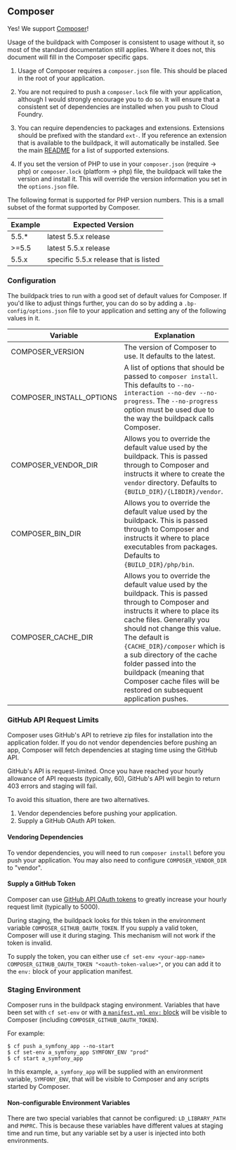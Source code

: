 ## Composer

Yes! We support [Composer]!

Usage of the buildpack with Composer is consistent to usage without it, so most of the standard documentation still applies.  Where it does not, this document will fill in the Composer specific gaps.

 1. Usage of Composer requires a `composer.json` file.  This should be placed in the root of your application.

 1. You are not required to push a `composer.lock` file with your application, although I would strongly encourage you to do so.  It will ensure that a consistent set of dependencies are installed when you push to Cloud Foundry.

 1. You can require dependencies to packages and extensions.  Extensions should be prefixed with the standard `ext-`.  If you reference an extension that is available to the buildpack, it will automatically be installed.  See the main [README] for a list of supported extensions.

 1. If you set the version of PHP to use in your `composer.json` (require -> php) or `composer.lock` (platform -> php) file, the buildpack will take the version and install it.  This will override the version information you set in the `options.json` file.

The following format is supported for PHP version numbers.  This is a small subset of the format supported by Composer.

|   Example   |  Expected Version                 |
------------- | ----------------------------------|
|   5.5.*     |  latest 5.5.x release |
|   >=5.5     |  latest 5.5.x release |
|   5.5.x     |  specific 5.5.x release that is listed |

### Configuration

The buildpack tries to run with a good set of default values for Composer.  If you'd like to adjust things further, you can do so by adding a `.bp-config/options.json` file to your application and setting any of the following values in it.

|      Variable     |   Explanation                                        |
------------------- | -----------------------------------------------------|
| COMPOSER_VERSION  | The version of Composer to use.  It defaults to the latest. |
| COMPOSER_INSTALL_OPTIONS | A list of options that should be passed to `composer install`.  This defaults to `--no-interaction --no-dev --no-progress`.  The `--no-progress` option must be used due to the way the buildpack calls Composer. |
| COMPOSER_VENDOR_DIR | Allows you to override the default value used by the buildpack.  This is passed through to Composer and instructs it where to create the `vendor` directory.  Defaults to `{BUILD_DIR}/{LIBDIR}/vendor`. |
| COMPOSER_BIN_DIR | Allows you to override the default value used by the buildpack.  This is passed through to Composer and instructs it where to place executables from packages.  Defaults to `{BUILD_DIR}/php/bin`. |
| COMPOSER_CACHE_DIR | Allows you to override the default value used by the buildpack.  This is passed through to Composer and instructs it where to place its cache files.  Generally you should not change this value.  The default is `{CACHE_DIR}/composer` which is a sub directory of the cache folder passed into the buildpack (meaning that Composer cache files will be restored on subsequent application pushes. |

### GitHub API Request Limits

Composer uses GitHub's API to retrieve zip files for installation into the application folder. If you do not vendor dependencies before pushing an app, Composer will fetch dependencies at staging time using the GitHub API.

GitHub's API is request-limited. Once you have reached your hourly allowance of API requests (typically, 60), GitHub's API will begin to return 403 errors and staging will fail.

To avoid this situation, there are two alternatives.

1. Vendor dependencies before pushing your application.
2. Supply a GitHub OAuth API token.

#### Vendoring Dependencies

To vendor dependencies, you will need to run `composer install` before you push your application. You may also need to configure `COMPOSER_VENDOR_DIR` to "vendor".

#### Supply a GitHub Token

Composer can use [GitHub API OAuth tokens](https://help.github.com/articles/creating-an-access-token-for-command-line-use/) to greatly increase your hourly request limit (typically to 5000).

During staging, the buildpack looks for this token in the environment variable `COMPOSER_GITHUB_OAUTH_TOKEN`. If you supply a valid token, Composer will use it during staging. This mechanism will not work if the token is invalid.

To supply the token, you can either use `cf set-env <your-app-name> COMPOSER_GITHUB_OAUTH_TOKEN "<oauth-token-value>"`, or you can add it to the `env:` block of your application manifest.

### Staging Environment

Composer runs in the buildpack staging environment. Variables that have been set with `cf set-env` or with [a `manifest.yml env:` block](http://docs.cloudfoundry.org/devguide/deploy-apps/manifest.html#env-block) will be visible to Composer (including `COMPOSER_GITHUB_OAUTH_TOKEN`).

For example:

    $ cf push a_symfony_app --no-start
    $ cf set-env a_symfony_app SYMFONY_ENV "prod"
    $ cf start a_symfony_app

In this example, `a_symfony_app` will be supplied with an environment variable, `SYMFONY_ENV`, that will be visible to Composer and any scripts started by Composer.

#### Non-configurable Environment Variables

There are two special variables that cannot be configured: `LD_LIBRARY_PATH` and `PHPRC`. This is because these variables have different values at staging time and run time, but any variable set by a user is injected into both environments.

[Composer]:https://getcomposer.org
[README]:https://github.com/cloudfoundry/php-buildpack#features
